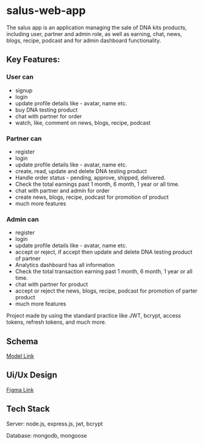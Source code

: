 # salus-web-app

The salus app is an application managing the sale of DNA kits products, including user, partner and admin role, as well as earning, chat, news, blogs, recipe, podcast and for admin dashboard functionality.

## Key Features:

### User can

- signup
- login
- update profile details like - avatar, name etc.
- buy DNA testing product
- chat with partner for order
- watch, like, comment on news, blogs, recipe, podcast

### Partner can

- register
- login
- update profile details like - avatar, name etc.
- create, read, update and delete DNA testing product
- Handle order status - pending, approve, shipped, delivered.
- Check the total earnings past 1 month, 6 month, 1 year or all time.
- chat with partner and admin for order
- create news, blogs, recipe, podcast for promotion of product
- much more features

### Admin can

- register
- login
- update profile details like - avatar, name etc.
- accept or reject, if accept then update and delete DNA testing product of partner
- Analytics dashboard has all information
- Check the total transaction earning past 1 month, 6 month, 1 year or all time.
- chat with partner for product
- accept or reject the news, blogs, recipe, podcast for promotion of parter product
- much more features

Project made by using the standard practice like JWT, bcrypt, access tokens, refresh tokens, and much more.

## Schema

[Model Link](https://www.dbdiagram.io/d/Nutrigenomics-66697a22a179551be6b0757f)

## Ui/Ux Design

[Figma Link](https://www.figma.com/design/TSsrwttMWjtvD2R7rgatmt/Nutrigenomics?node-id=782-4548&t=CpQqqZczZWHwF3Ee-0)

## Tech Stack

Server: node.js, express.js, jwt, bcrypt

Database: mongodb, mongoose
